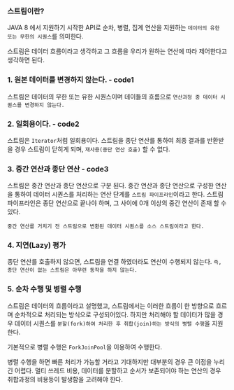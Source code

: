 ### 스트림이란?
JAVA 8 에서 지원하기 시작한 API로 순차, 병렬, 집계 연산을 지원하는 `데이터의 유한 또는 무한의 시퀀스`를 의미한다.

스트림은 데이터 흐름이라고 생각하고 그 흐름을 우리가 원하는 연산에 따라 제어한다고 생각하면 된다.

### 1. 원본 데이터를 변경하지 않는다. - code1
스트림은 데이터의 무한 또는 유한 시퀀스이며 데이들의 흐름으로 `연산과정 중 데이터 시퀀스를 변경하지 않는다.`

### 2. 일회용이다. - code2
스트림은 `Iterator`처럼 일회용이다. 스트림을 종단 연산를 통하여 최종 결과를 반환받을 경우 스트림이 닫히게 되며, `재사용(종단 연산 호출)` 할 수 없다.

### 3. 중간 연산과 종단 연산 - code3
스트림은 중간 연산과 종단 연산으로 구분 된다. 중간 연산과 종단 연산으로 구성한 연산을 통하여 데이터 시퀀스를 처리하는 연산 단계를 `스트림 파이프라인`이라고 한다.
스트림 파이프라인은 종단 연산으로 끝나야 하며, 그 사이에 0개 이상의 중간 연산이 존재 할 수 있다.

`중간 연산를 거치기 전 스트림으로 변환된 데이터 시퀀스를 소스 스트림이라고 한다.`

### 4. 지연(Lazy) 평가
종단 연산를 호출하지 않으면, 스트림을 연결 하였더라도 연산이 수행되지 않는다. `즉, 종단 연산이 없는 스트림은 아무런 동작을 하지 않는다.`

### 5. 순차 수행 및 병렬 수행
스트림은 데이터의 흐름이라고 설명했고, 스트림에서는 이러한 흐름이 한 방향으로 흐르며 순차적으로 처리되는 방식으로 구성되어있다.
하지만 처리해야 할 데이터가 많을 경우 데이터 시퀀스를 `분할(fork)하여 처리한 후 취합(join)하는 방식의 병렬 수행`을 지원한다.

기본적으로 병렬 수행은 `ForkJoinPool`을 이용하여 수행한다.

병렬 수행을 하면 빠른 처리가 가능할 거라고 기대하지만 대부분의 경우 큰 이점을 누리긴 어렵다. 멀티 쓰레드 비용, 데이터를 분할하고 순서가 보존되어야 하는 연산의 경우 
취합과정의 비용등이 발생함을 고려해야 한다.
